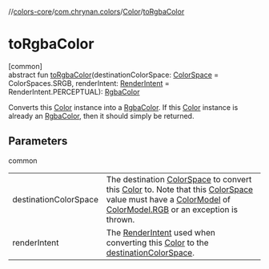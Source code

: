 //[colors-core](../../../index.md)/[com.chrynan.colors](../index.md)/[Color](index.md)/[toRgbaColor](to-rgba-color.md)

# toRgbaColor

[common]\
abstract fun [toRgbaColor](to-rgba-color.md)(destinationColorSpace: [ColorSpace](../../com.chrynan.colors.space/-color-space/index.md) = ColorSpaces.SRGB, renderIntent: [RenderIntent](../../com.chrynan.colors.space/-render-intent/index.md) = RenderIntent.PERCEPTUAL): [RgbaColor](../-rgba-color/index.md)

Converts this [Color](index.md) instance into a [RgbaColor](../-rgba-color/index.md). If this [Color](index.md) instance is already an [RgbaColor](../-rgba-color/index.md), then it should simply be returned.

## Parameters

common

| | |
|---|---|
| destinationColorSpace | The destination [ColorSpace](../../com.chrynan.colors.space/-color-space/index.md) to convert this [Color](index.md) to. Note that this [ColorSpace](../../com.chrynan.colors.space/-color-space/index.md) value must have a [ColorModel](../../com.chrynan.colors.space/-color-model/index.md) of [ColorModel.RGB](../../com.chrynan.colors.space/-color-model/-r-g-b/index.md) or an exception is thrown. |
| renderIntent | The [RenderIntent](../../com.chrynan.colors.space/-render-intent/index.md) used when converting this [Color](index.md) to the [destinationColorSpace](../../com.chrynan.colors.space/-color-space/index.md). |
